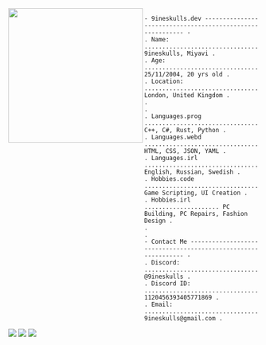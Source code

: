 <img align="left" src="https://github.com/user-attachments/assets/a81991a0-3471-48b8-8a98-d6b2bbbfa563" width="270"/> 

```
- 9ineskulls.dev ---------------------------------------------------------- -
. Name: ................................................ 9ineskulls, Miyavi .
. Age: ............................................. 25/11/2004, 20 yrs old .
. Location: ........................................ London, United Kingdom .
.                                                                           .
. Languages.prog .................................... C++, C#, Rust, Python .
. Languages.webd .................................... HTML, CSS, JSON, YAML .
. Languages.irl ................................. English, Russian, Swedish .
. Hobbies.code ................................ Game Scripting, UI Creation .
. Hobbies.irl ..................... PC Building, PC Repairs, Fashion Design .
.                                                                           .
- Contact Me -------------------------------------------------------------- -
. Discord: .................................................... @9ineskulls .
. Discord ID: ......................................... 1120456393405771869 .
. Email: ............................................. 9ineskulls@gmail.com .
```

<div align="left">
  <a href="discord.com/users/1120456393405771869"><img src="https://img.shields.io/badge/Discord-D14836?style=for-the-badge&logo=discord&logoColor=black&color=white" /></a>
  <a href="9ineskulls@gmail.com"><img src="https://img.shields.io/badge/Gmail-D14836?style=for-the-badge&logo=gmail&logoColor=black&color=white" /></a>
  <a href="github.com/9ineskulls"><img src="https://img.shields.io/badge/Github-D14836?style=for-the-badge&logo=github&logoColor=black&color=white" /></a>
